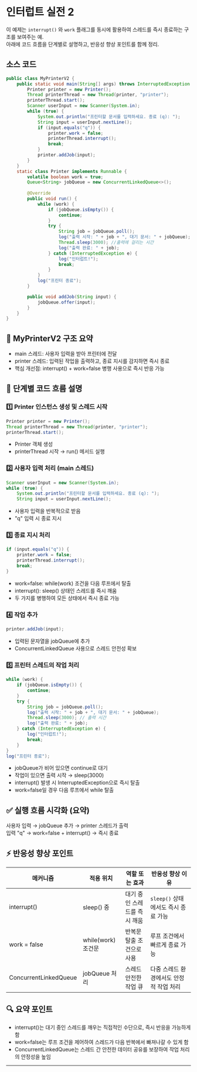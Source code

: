 # 인터럽트 실전 2
이 예제는 `interrupt()` 와 `work`  플래그를 동시에 활용하여 스레드를 즉시 종료하는 구조를 보여주는 예.  
아래에 코드 흐름을 단계별로 설명하고, 반응성 향상 포인트를 함께 정리.

##  소스 코드
```java
public class MyPrinterV2 {
    public static void main(String[] args) throws InterruptedException {
        Printer printer = new Printer();
        Thread printerThread = new Thread(printer, "printer");
        printerThread.start();
        Scanner userInput = new Scanner(System.in);
        while (true) {
            System.out.println("프린터할 문서를 입력하세요. 종료 (q): ");
            String input = userInput.nextLine();
            if (input.equals("q")) {
                printer.work = false;
                printerThread.interrupt();
                break;
            }
            printer.addJob(input);
        }
    }
    static class Printer implements Runnable {
        volatile boolean work = true;
        Queue<String> jobQueue = new ConcurrentLinkedQueue<>();
        
        @Override
        public void run() {
            while (work) {
                if (jobQueue.isEmpty()) {
                    continue;
                }
                try {
                    String job = jobQueue.poll();
                    log("출력 시작: " + job + ", 대기 문서: " + jobQueue);
                    Thread.sleep(3000); //출력에 걸리는 시간
                    log("출력 완료: " + job);
                } catch (InterruptedException e) {
                    log("인터럽트!");
                    break;
                }
            }
            log("프린터 종료");
        }

        public void addJob(String input) {
            jobQueue.offer(input);
        }
    }
}
```

## 🧩 MyPrinterV2 구조 요약
- main 스레드: 사용자 입력을 받아 프린터에 전달
- printer 스레드: 입력된 작업을 출력하고, 종료 지시를 감지하면 즉시 종료
- 핵심 개선점: interrupt() + work=false 병행 사용으로 즉시 반응 가능

## 🔄 단계별 코드 흐름 설명
### 1️⃣ Printer 인스턴스 생성 및 스레드 시작
```java
Printer printer = new Printer();
Thread printerThread = new Thread(printer, "printer");
printerThread.start();
```

- Printer 객체 생성
- printerThread 시작 → run() 메서드 실행

### 2️⃣ 사용자 입력 처리 (main 스레드)
```java
Scanner userInput = new Scanner(System.in);
while (true) {
    System.out.println("프린터할 문서를 입력하세요. 종료 (q): ");
    String input = userInput.nextLine();
```

- 사용자 입력을 반복적으로 받음
- "q" 입력 시 종료 지시

###  3️⃣ 종료 지시 처리
```java
if (input.equals("q")) {
    printer.work = false;
    printerThread.interrupt();
    break;
}
```

- work=false: while(work) 조건을 다음 루프에서 탈출
- interrupt(): sleep() 상태인 스레드를 즉시 깨움
- 두 가지를 병행하여 모든 상태에서 즉시 종료 가능

### 4️⃣ 작업 추가
```java
printer.addJob(input);
```

- 입력된 문자열을 jobQueue에 추가
- ConcurrentLinkedQueue 사용으로 스레드 안전성 확보

### 5️⃣ 프린터 스레드의 작업 처리
```java
while (work) {
    if (jobQueue.isEmpty()) {
        continue;
    }
    try {
        String job = jobQueue.poll();
        log("출력 시작: " + job + ", 대기 문서: " + jobQueue);
        Thread.sleep(3000); // 출력 시간
        log("출력 완료: " + job);
    } catch (InterruptedException e) {
        log("인터럽트!");
        break;
    }
}
log("프린터 종료");
```

- jobQueue가 비어 있으면 continue로 대기
- 작업이 있으면 출력 시작 → sleep(3000)
- interrupt() 발생 시 InterruptedException으로 즉시 탈출
- work=false일 경우 다음 루프에서 while 탈출


## ✅ 실행 흐름 시각화 (요약)
사용자 입력 → jobQueue 추가 → printer 스레드가 출력  
입력 "q" → work=false + interrupt() → 즉시 종료  


## ⚡ 반응성 향상 포인트

| 메커니즘               | 적용 위치           | 역할 또는 효과                                 | 반응성 향상 이유                          |
|------------------------|---------------------|------------------------------------------------|-------------------------------------------|
| interrupt()            | sleep() 중          | 대기 중인 스레드를 즉시 깨움                   | `sleep()` 상태에서도 즉시 종료 가능        |
| work = false           | while(work) 조건문  | 반복문 탈출 조건으로 사용                      | 루프 조건에서 빠르게 종료 가능             |
| ConcurrentLinkedQueue  | jobQueue 처리       | 스레드 안전한 작업 큐                         | 다중 스레드 환경에서도 안정적 작업 처리     |


## 🔍 요약 포인트
- interrupt()는 대기 중인 스레드를 깨우는 직접적인 수단으로, 즉시 반응을 가능하게 함
- work=false는 루프 조건을 제어하여 스레드가 다음 반복에서 빠져나갈 수 있게 함
- ConcurrentLinkedQueue는 스레드 간 안전한 데이터 공유를 보장하여 작업 처리의 안정성을 높임

---





